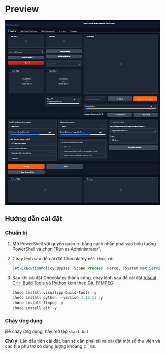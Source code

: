 # Preview

![preview image](preview.png)

## Hướng dẫn cài đặt

### Chuẩn bị

1. Mở PowerShell với quyền quản trị bằng cách nhấn phải vào biểu tượng PowerShell và chọn "Run as Administrator".

2. Chạy lệnh sau để cài đặt Chocolatey `nếu chưa có`:

    ```powershell
    Set-ExecutionPolicy Bypass -Scope Process -Force; [System.Net.ServicePointManager]::SecurityProtocol = [System.Net.ServicePointManager]::SecurityProtocol -bor 3072; iex ((New-Object System.Net.WebClient).DownloadString('https://community.chocolatey.org/install.ps1'))
    ```

3. Sau khi cài đặt Chocolatey thành công, chạy lệnh sau để cài đặt [Visual C++ Build Tools](https://visualstudio.microsoft.com/visual-cpp-build-tools/) và [Python](https://www.python.org/ftp/python/3.10.11/python-3.10.11-amd64.exe) kèm theo [Git](https://github.com/git-for-windows/git/releases/download/v2.43.0.windows.1/Git-2.43.0-64-bit.exe), [FFMPEG](https://github.com/BtbN/FFmpeg-Builds/releases):

    ```powershell
    choco install visualcpp-build-tools -y
    choco install python --version 3.10.11 -y
    choco install ffmpeg -y
    choco install git -y
    ```

### Chạy ứng dụng

Để chạy ứng dụng, hãy mở tệp `start.bat`

**Chú ý:** Lần đầu tiên cài đặt, bạn sẽ cần phải tải và cài đặt một số thư viện và các file phụ trợ có dung lượng khoảng `2. GB`.
